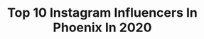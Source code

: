 ---
title: Top 10 Instagram Influencers In Phoenix In 2020
description: >-
  Find top Instagram influencers in Phoenix in 2020. Most popular hashtags: #liketkit #ootd #stayhome #springfashion.
platform: Instagram
profiles:
  - username: "puffjohnson5"
    fullname: >-
      Donovan “Puff” Johnson
    location: "United States"
    followers: 18417
    engagement: 2821
    commentsToLikes: 0.044216
    avatar: "https://scontent-lht6-1.cdninstagram.com/v/t51.2885-19/s320x320/87710728_211988549948862_6196278631367442432_n.jpg?_nc_ht=scontent-lht6-1.cdninstagram.com&_nc_ohc=B2e9_sEZHdcAX91hK5I&oh=5e9d2da2f5676e8909a5f729d4f29410&oe=5EB78317"
    verified: false
    hashtags: "#legacy, #nba2k20, #godisgood, #heavydreamer"
  - username: "tacchi.phoenix"
    fullname: >-
      Tacchi Phoenix©️
    location: "United States"
    followers: 12548
    engagement: 1666
    commentsToLikes: 0.169175
    avatar: "https://scontent-ams4-1.cdninstagram.com/v/t51.2885-19/s320x320/90303428_648797365884006_2234620395472814080_n.jpg?_nc_ht=scontent-ams4-1.cdninstagram.com&_nc_ohc=d0_nyiKyiCkAX8GGENe&oh=63577ed128154e90f12eb46096d36dc7&oe=5EB9E57E"
    verified: false
    hashtags: "#thoseredbottomstho, #fashionphotography, #quarantinelife, #passionpassport"
  - username: "carmenblackwellfox10"
    fullname: >-
      Carmen Blackwell
    location: "United States"
    followers: 15906
    engagement: 1525
    commentsToLikes: 0.036304
    avatar: "https://scontent-ams4-1.cdninstagram.com/v/t51.2885-19/s320x320/87828476_1061073610920255_1605921407647088640_n.jpg?_nc_ht=scontent-ams4-1.cdninstagram.com&_nc_ohc=Aq0pcc-cMDsAX-FS8Ea&oh=0cbc48a637dbc61a6693def92bb358e6&oe=5EBCC1B9"
    verified: true
    hashtags: "#throwback, #tbt"
  - username: "briannatraynor"
    fullname: >-
      BRIANNA
    location: "United States"
    followers: 25241
    engagement: 370
    commentsToLikes: 0.071347
    avatar: "https://scontent-lhr8-1.cdninstagram.com/v/t51.2885-19/s320x320/88965508_219270149457049_8109824387235971072_n.jpg?_nc_ht=scontent-lhr8-1.cdninstagram.com&_nc_ohc=WozUupAkoEwAX_rBERo&oh=39c253bfbef38639321727c1ae97a5e0&oe=5EBB4145"
    verified: false
    hashtags: "#mildcleansingoil, #seescandies, #stayhome, #quinnharper"
  - username: "brokerbabes"
    fullname: >-
      Laura & Miranda
    location: "United States"
    followers: 23398
    engagement: 971
    commentsToLikes: 0.017698
    avatar: "https://instagram.fybz2-2.fna.fbcdn.net/v/t51.2885-19/s320x320/49795553_2009718455777528_3351216737432371200_n.jpg?_nc_ht=instagram.fybz2-2.fna.fbcdn.net&_nc_ohc=aNu2vJZt4TgAX9VcsS8&oh=95795b93fc0eaedd29edaa030a44b82c&oe=5EAF8588"
    verified: false
    hashtags: "#throwbackthursday, #happyhumpday, #stayhome"
  - username: "_breezybriii"
    fullname: >-
      Brianna Turner
    location: "United States"
    followers: 7778
    engagement: 1838
    commentsToLikes: 0.022398
    avatar: "https://scontent-lht6-1.cdninstagram.com/v/t51.2885-19/s320x320/73307916_528129951089960_778368264400011264_n.jpg?_nc_ht=scontent-lht6-1.cdninstagram.com&_nc_ohc=Ytg1mDeKX_kAX9__w-V&oh=945191717322da486a34ebade7f61762&oe=5EB8E1EB"
    verified: true
    hashtags: "#11, #employed, #11goes11, #herewegogirls"
  - username: "themaddiward"
    fullname: >-
      Maddi Ward, BSN, RN
    location: "United States"
    followers: 11669
    engagement: 586
    commentsToLikes: 0.088295
    avatar: "https://scontent-atl3-1.cdninstagram.com/v/t51.2885-19/s320x320/64226604_354605595201684_8381193520647503872_n.jpg?_nc_ht=scontent-atl3-1.cdninstagram.com&_nc_ohc=TNkOfp6BtEoAX-ve-vC&oh=e523155d10dcdf6fc341c048b2773101&oe=5EB819FC"
    verified: false
    hashtags: "#hustlegrindstayhumble, #happyvalentinesday, #flattenthecurve, #worlddiabetesday"
  - username: "makennachristinexo"
    fullname: >-
      MAKENNA WILLHITE
    location: "United States"
    followers: 136499
    engagement: 179
    commentsToLikes: 0.094672
    avatar: "https://scontent-lhr8-1.cdninstagram.com/v/t51.2885-19/s320x320/69896066_362071998032326_9069303893430632448_n.jpg?_nc_ht=scontent-lhr8-1.cdninstagram.com&_nc_ohc=2c5qejqX3g0AX8ycU52&oh=1d6bb5c309d6150e31b37a43892e986a&oe=5EBAF15A"
    verified: false
    hashtags: "#ootd, #ltkunder100, #ltksalealert, #ltkfit"
  - username: "stylesrevealed"
    fullname: >-
      SUSAN
    location: "United States"
    followers: 33695
    engagement: 330
    commentsToLikes: 0.049251
    avatar: "https://scontent-ams4-1.cdninstagram.com/v/t51.2885-19/s320x320/90408401_870290356732499_7682083766684090368_n.jpg?_nc_ht=scontent-ams4-1.cdninstagram.com&_nc_ohc=9jF5iqvDPR0AX-612Pz&oh=215cce410f9d499c6b950a5f9dfae2a7&oe=5EBBC570"
    verified: false
    hashtags: "#myfirstlove, #dukeslajolla, #communalcoffee, #ournewweekendactivity"
  - username: "rated_r_for_rachel"
    fullname: >-
      Rachel Rose
    location: "United States"
    followers: 5996
    engagement: 810
    commentsToLikes: 0.072285
    avatar: "https://scontent-atl3-1.cdninstagram.com/v/t51.2885-19/s320x320/92346450_268211114193322_498371366324535296_n.jpg?_nc_ht=scontent-atl3-1.cdninstagram.com&_nc_ohc=cORWabPz2HYAX80QYro&oh=f9c20725f4abf03242769b26398483d8&oe=5EB8DF4D"
    verified: false
    hashtags: "#youcanhavethatw, #dirtythirty, #rescue, #tradesbabes"
---